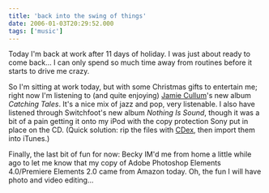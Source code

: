 ```yaml
---
title: 'back into the swing of things'
date: 2006-01-03T20:29:52.000
tags: ['music']
---
```


Today I'm back at work after 11 days of holiday. I was just about ready to come back... I can only spend so much time away from routines before it starts to drive me crazy.

So I'm sitting at work today, but with some Christmas gifts to entertain me; right now I'm listening to (and quite enjoying) [Jamie Cullum](http://www.jamiecullum.com)'s new album _Catching Tales_. It's a nice mix of jazz and pop, very listenable. I also have listened through Switchfoot's new album _Nothing Is Sound_, though it was a bit of a pain getting it onto my iPod with the copy protection Sony put in place on the CD. (Quick solution: rip the files with [CDex](http://www.download.com/CDex/3000-2140_4-10226370.html?tag=pdp_prod), then import them into iTunes.)

Finally, the last bit of fun for now: Becky IM'd me from home a little while ago to let me know that my copy of Adobe Photoshop Elements 4.0/Premiere Elements 2.0 came from Amazon today. Oh, the fun I will have photo and video editing...
